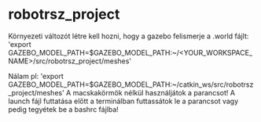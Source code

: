 # robotrsz_project
Környezeti változót létre kell hozni, hogy a gazebo felismerje a .world fájlt:
'export GAZEBO_MODEL_PATH=$GAZEBO_MODEL_PATH:~/<YOUR_WORKSPACE_NAME>/src/robotrsz_project/meshes'

Nálam pl:
'export GAZEBO_MODEL_PATH=$GAZEBO_MODEL_PATH:~/catkin_ws/src/robotrsz_project/meshes'
A macskakörmök nélkül használjátok a parancsot! A launch fájl futtatása előtt a terminálban futtassátok le a parancsot vagy pedig tegyétek be a bashrc fájlba!
